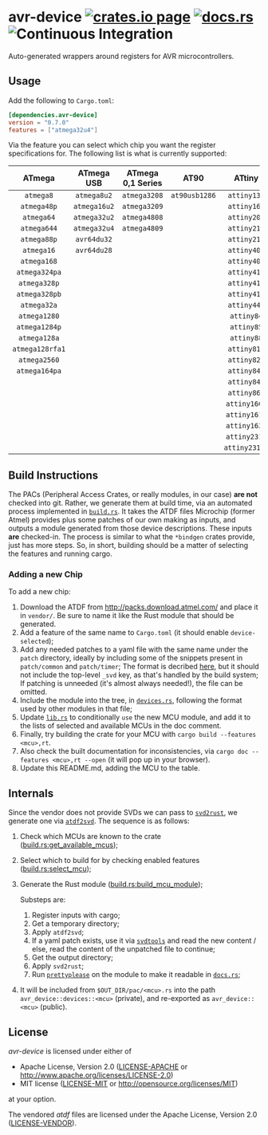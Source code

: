 avr-device [![crates.io page](https://img.shields.io/crates/v/avr-device.svg)](https://crates.io/crates/avr-device) [![docs.rs](https://docs.rs/avr-device/badge.svg)](https://docs.rs/avr-device) ![Continuous Integration](https://github.com/Rahix/avr-device/workflows/Continuous%20Integration/badge.svg)
==========
Auto-generated wrappers around registers for AVR microcontrollers.

## Usage
Add the following to `Cargo.toml`:
```toml
[dependencies.avr-device]
version = "0.7.0"
features = ["atmega32u4"]
```

Via the feature you can select which chip you want the register specifications for.  The following list is what is currently supported:

|     ATmega      |  ATmega USB  | ATmega 0,1 Series |     AT90      |    ATtiny     |
| :-------------: | :----------: | :---------------: | :-----------: | :-----------: |
|    `atmega8`    | `atmega8u2`  |   `atmega3208`    | `at90usb1286` |  `attiny13a`  |
|   `atmega48p`   | `atmega16u2` |   `atmega3209`    |               |  `attiny167`  |
|   `atmega64`    | `atmega32u2` |   `atmega4808`    |               |  `attiny202`  |
|   `atmega644`   | `atmega32u4` |   `atmega4809`    |               |  `attiny212`  |
|   `atmega88p`   | `avr64du32`  |                   |               |  `attiny214`  |
|   `atmega16`    | `avr64du28`  |                   |               |  `attiny402`  |
|   `atmega168`   |              |                   |               |  `attiny404`  |
|  `atmega324pa`  |              |                   |               |  `attiny412`  |
|  `atmega328p`   |              |                   |               |  `attiny414`  |
|  `atmega328pb`  |              |                   |               |  `attiny416`  |
|   `atmega32a`   |              |                   |               |  `attiny44a`  |
|  `atmega1280`   |              |                   |               |  `attiny84`   |
|  `atmega1284p`  |              |                   |               |  `attiny85`   |
|  `atmega128a`   |              |                   |               |  `attiny88`   |
| `atmega128rfa1` |              |                   |               |  `attiny816`  |
|  `atmega2560`   |              |                   |               |  `attiny828`  |
|  `atmega164pa`  |              |                   |               |  `attiny841`  |
|                 |              |                   |               |  `attiny84a`  |
|                 |              |                   |               |  `attiny861`  |
|                 |              |                   |               | `attiny1606`  |
|                 |              |                   |               | `attiny1614`  |
|                 |              |                   |               | `attiny1626`  |
|                 |              |                   |               | `attiny2313`  |
|                 |              |                   |               | `attiny2313a` |

## Build Instructions
The PACs (Peripheral Access Crates, or really modules, in our case) **are not**
checked into git. Rather, we generate them at build time, via an automated
process implemented in [`build.rs`](./build.rs). It takes the ATDF files
Microchip (former Atmel) provides plus some patches of our own making as inputs,
and outputs a module generated from those device descriptions. These inputs
**are** checked-in. The process is similar to what the `*bindgen` crates
provide, just has more steps. So, in short, building should be a matter of
selecting the features and running cargo.

### Adding a new Chip
To add a new chip:

1. Download the ATDF from <http://packs.download.atmel.com/> and place it in
   `vendor/`. Be sure to name it like the Rust module that should be generated.
2. Add a feature of the same name to `Cargo.toml` (it should enable
   `device-selected`);
3. Add any needed patches to a yaml file with the same name under the `patch`
   directory, ideally by including some of the snippets present in
   `patch/common` and `patch/timer`; The format is decribed
   [here](https://github.com/rust-embedded/svdtools#device-and-peripheral-yaml-format),
   but it should not include the top-level `_svd` key, as that's handled by the
   build system; If patching is unneeded (it's almost always needed!), the file
   can be omitted.
4. Include the module into the tree, in [`devices.rs`](./src/devices.rs),
   following the format used by other modules in that file;
5. Update [`lib.rs`](./src/lib.rs) to conditionally `use` the new MCU module,
   and add it to the lists of selected and available MCUs in the doc comment.
6. Finally, try building the crate for your MCU with
   `cargo build --features <mcu>,rt`.
7. Also check the built documentation for inconsistencies, via
   `cargo doc --features <mcu>,rt --open` (it will pop up in your browser).
8. Update this README.md, adding the MCU to the table.
   
## Internals
Since the vendor does not provide SVDs we can pass to [`svd2rust`][], we
generate one via [`atdf2svd`][]. The sequence is as follows:

1. Check which MCUs are known to the crate
   ([build.rs:get_available_mcus](./build.rs));
2. Select which to build for by checking enabled features
   ([build.rs:select_mcu](./build.rs));
3. Generate the Rust module ([build.rs:build_mcu_module](./build.rs));
   
   Substeps are:
   1. Register inputs with cargo;
   2. Get a temporary directory;
   3. Apply `atdf2svd`;
   4. If a yaml patch exists, use it via [`svdtools`][] and read the new content
      / else, read the content of the unpatched file to continue;
   5. Get the output directory;
   6. Apply `svd2rust`;
   7. Run [`prettyplease`][] on the module to make it readable in [`docs.rs`][];
4. It will be included from `$OUT_DIR/pac/<mcu>.rs` into the path
   `avr_device::devices::<mcu>` (private), and re-exported as
   `avr_device::<mcu>` (public).

[`atdf2svd`]: https://github.com/Rahix/atdf2svd
[`svd2rust`]: https://github.com/rust-embedded/svd2rust
[`svdtools`]: https://github.com/rust-embedded/svdtools
[`prettyplease`]: https://github.com/dtolnay/prettyplease
[`docs.rs`]: https://docs.rs/avr-device/latest/avr_device

## License
*avr-device* is licensed under either of

 * Apache License, Version 2.0 ([LICENSE-APACHE](LICENSE-APACHE) or http://www.apache.org/licenses/LICENSE-2.0)
 * MIT license ([LICENSE-MIT](LICENSE-MIT) or http://opensource.org/licenses/MIT)

at your option.

The vendored *atdf* files are licensed under the Apache License, Version 2.0 ([LICENSE-VENDOR](vendor/LICENSE)).
